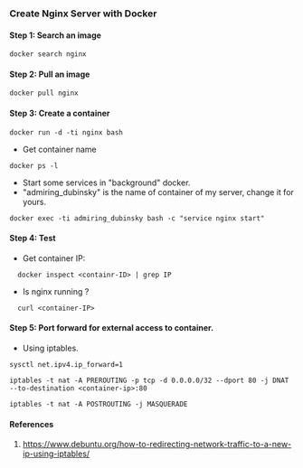 ### Create Nginx Server with Docker

#### Step 1: Search an image
```
docker search nginx
```

#### Step 2: Pull an image
```
docker pull nginx
```
#### Step 3: Create a container
```
docker run -d -ti nginx bash
```
- Get container name
```
docker ps -l
```
- Start some services in "background" docker.
- "admiring_dubinsky" is the name of container of my server, change it for yours.

```
docker exec -ti admiring_dubinsky bash -c "service nginx start"
```

#### Step 4: Test

- Get container IP:
```
  docker inspect <containr-ID> | grep IP
```
- Is nginx running ?
```
  curl <container-IP>
```
#### Step 5: Port forward for external access to container.
- Using iptables.

```
sysctl net.ipv4.ip_forward=1

iptables -t nat -A PREROUTING -p tcp -d 0.0.0.0/32 --dport 80 -j DNAT --to-destination <container-ip>:80

iptables -t nat -A POSTROUTING -j MASQUERADE
```

#### References

1. https://www.debuntu.org/how-to-redirecting-network-traffic-to-a-new-ip-using-iptables/
